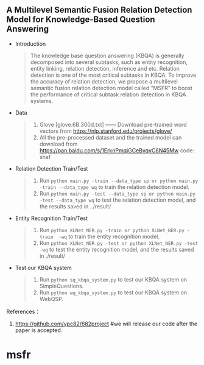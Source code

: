 ## A Multilevel Semantic Fusion Relation Detection Model for Knowledge-Based Question Answering

* Introduction
  > The knowledge base question answering (KBQA) is generally decomposed into several subtasks, such as entity recognition, entity linking, relation detection, inference and etc. Relation detection is one of the most critical subtasks in KBQA. To improve the accuracy of relation detection, we propose a multilevel semantic fusion relation detection model called “MSFR” to boost the performance of critical subtask relation detection in KBQA systems.
* Data
  > 1. Glove [glove.6B.300d.txt] —— Download pre-trained word vectors from <https://nlp.stanford.edu/projects/glove/>
  > 2. All the pre-processed dataset and the trained model can download from https://pan.baidu.com/s/1ErknPmqiGCeBvqvC6N45Mw code: shaf

* Relation Detection Train/Test
  > 1. Run `python main.py -train --data_type sp or python main.py -train --data_type wq` to train the relation detection model.
  > 2. Run `python main.py -test --data_type sp or python main.py -test --data_type wq` to test the relation detection model, and the results saved in ../result/

* Entity Recognition Train/Test
  > 1. Run `python XLNet_NER.py -train or python XLNet_NER.py -train  -wq` to train the entity recognition model.
  > 2. Run `python XLNet_NER.py -test or python XLNet_NER.py -test -wq` to test the entity recognition model, and the results saved in ./result/

* Test our KBQA system
  > 1. Run `python sq_kbqa_system.py` to test our KBQA system on SimpleQuestions.
  > 2. Run `python wq_kbqa_system.py` to test our KBQA system on WebQSP.


References：
1. https://github.com/ypc82/682project
#we will release our code after the paper is accepted.
# msfr
